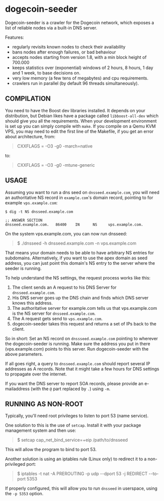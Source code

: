 dogecoin-seeder
===============

Dogecoin-seeder is a crawler for the Dogecoin network, which exposes a list
of reliable nodes via a built-in DNS server.

Features:
* regularly revisits known nodes to check their availability
* bans nodes after enough failures, or bad behaviour
* accepts nodes starting from version 1.8, with a min block height of 700.000
* keeps statistics over (exponential) windows of 2 hours, 8 hours,
  1 day and 1 week, to base decisions on.
* very low memory (a few tens of megabytes) and cpu requirements.
* crawlers run in parallel (by default 96 threads simultaneously).

COMPILATION
-----------

You need to have the Boost dev libraries installed. It depends on
your distribution, but Debian likes have a package called `libboost-all-dev`
which should give you all the requirements. When your development environment
is set up you can simply compile with `make`.
If you compile on a Qemu KVM VPS, you may need to edit the first line
of the Makefile, if you get an error about architecture, from:
> CXXFLAGS = -O3 -g0 -march=native

to:
> CXXFLAGS = -O3 -g0 -mtune-generic

USAGE
-----

Assuming you want to run a dns seed on `dnsseed.example.com`, you will
need an authoritative NS record in `example.com`'s domain record, pointing
to for example `vps.example.com`:

```
$ dig -t NS dnsseed.example.com

;; ANSWER SECTION
dnsseed.example.com.   86400    IN      NS     vps.example.com.
```

On the system vps.example.com, you can now run dnsseed:

> $ ./dnsseed -h dnsseed.example.com -n vps.example.com

That means your domain needs to be able to have arbitrary NS entries
for subdomains. Alternatively, if you want to use the apex domain as seed address,
you can just point this domain's NS entry to the server where the seeder is running.

To help understand the NS settings, the request process works like this:
1. The client sends an A request to his DNS Server for `dnsseed.example.com`.
2. His DNS server goes up the DNS chain and finds which DNS server knows this address.
3. The authoritative server for example.com tells us that vps.example.com is the NS server for `dnsseed.example.com`.
4. The A request gets send to `vps.example.com`.
5. dogecoin-seeder takes this request and returns a set of IPs back to the client.

So in short: Set an NS record on `dnssseed.example.com` pointing to wherever the
dogecoin-seeder is running. Make sure the address you put in there
(vps.example.com) points to this server. Run dogecoin-seeder with the above parameters.

If all goes right, a query to `dnsseed.example.com` should
report several IP addresses as A records. Note that it might take a few hours
for DNS settings to propagate over the internet.

If you want the DNS server to report SOA records, please provide an
e-mailaddress (with the `@` part replaced by `.`) using `-m`.

RUNNING AS NON-ROOT
-------------------

Typically, you'll need root privileges to listen to port 53 (name service).

One solution to this is the use of `setcap`. Install it with your package management system and then use:
> $ setcap cap_net_bind_service=+eip /path/to/dnsseed

This will allow the program to bind to port 53.

Another solution is using an iptables rule (Linux only) to redirect it to
a non-privileged port:

> $ iptables -t nat -A PREROUTING -p udp --dport 53 -j REDIRECT --to-port 5353

If properly configured, this will allow you to run `dnsseed` in userspace, using
the `-p 5353` option.

